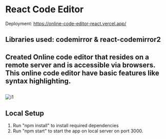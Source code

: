 # React Code Editor 
Deployment: https://online-code-editor-react.vercel.app/

## Libraries used: codemirror & react-codemirror2
## Created Online code editor that resides on a remote server and is accessible via browsers. This online code editor have basic features like syntax highlighting.
##
![i1](https://user-images.githubusercontent.com/62508572/126872072-20d10874-f145-4501-9815-5b501601535e.png)



## Local Setup
1. Run "npm install" to install required dependencies
2. Run "npm start" to start the app on local server on port 3000.
